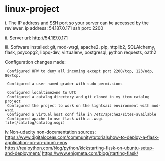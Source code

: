 # linux-project

i. The IP address and SSH port so your server can be accessed by the reviewer.
ip address: 54.187.0.171
ssh port: 2200

ii. Server url: http://54.187.0.171

iii. 
Software installed: git, mod-wsgi, apache2, pip, httplib2, SQLAlchemy, flask, psycopg2, libpq-dev, virtualenv, postgresql, python requests, oath2

Configuration changes made: 

     Configured UFW to deny all incoming except port 2200/tcp, 123/udp, 80/tcp.
     
     Configured a user named grader with sudo permissions
     
     Configured localtimezone to UTC
     Configured a catalog directory and git cloned in my item catalog project
     Configured the project to work on the lightsail environment with mod-wsgi
     Configured a virtual host conf file in /etc/apache2/sites-available
     Configured apache to use flask with a .wsgi file(/catalog/catalog.wsgi)
     
iv.Non-udacity non-documentation sources:
  https://www.digitalocean.com/community/tutorials/how-to-deploy-a-flask-application-on-an-ubuntu-vps
  https://realpython.com/blog/python/kickstarting-flask-on-ubuntu-setup-and-deployment/
  https://www.enigmeta.com/blog/starting-flask/

